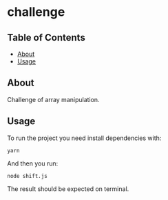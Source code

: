 # challenge

## Table of Contents

- [About](#about)
- [Usage](#usage)

## About <a name = "about"></a>

Challenge of array manipulation.

## Usage <a name = "usage"></a>

To run the project you need install dependencies with:

```
yarn
```

And then you run:

```
node shift.js
```

The result should be expected on terminal.
